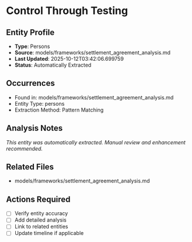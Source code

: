 # Control Through Testing

## Entity Profile
- **Type**: Persons
- **Source**: models/frameworks/settlement_agreement_analysis.md
- **Last Updated**: 2025-10-12T03:42:06.699759
- **Status**: Automatically Extracted

## Occurrences
- Found in: models/frameworks/settlement_agreement_analysis.md
- Entity Type: persons
- Extraction Method: Pattern Matching

## Analysis Notes
*This entity was automatically extracted. Manual review and enhancement recommended.*

## Related Files
- models/frameworks/settlement_agreement_analysis.md

## Actions Required
- [ ] Verify entity accuracy
- [ ] Add detailed analysis
- [ ] Link to related entities
- [ ] Update timeline if applicable
